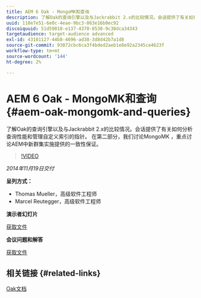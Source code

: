 ```yaml
---
title: AEM 6 Oak - MongoMK和查询
description: 了解Oak的查询引擎以及与Jackrabbit 2.x的比较情况。会话提供了有关如何分析查询性能和管理自定义索引的指针。 在第二部分，我们讨论MongoMK ，重点讨论AEM中新群集实施提供的一致性保证。
uuid: 110e7e51-6e0c-4eae-9bc3-063e16b0ec92
discoiquuid: 51d59018-e137-4370-8530-9c38dca34343
targetaudience: target-audience advanced
exl-id: 43181127-44b8-4696-ad38-3d8d42b7a1d8
source-git-commit: 93072cbc6ca3f4bded2aeb1e8e92a2345ce4623f
workflow-type: tm+mt
source-wordcount: '144'
ht-degree: 2%

---
```


# AEM 6 Oak - MongoMK和查询{#aem-oak-mongomk-and-queries}

了解Oak的查询引擎以及与Jackrabbit 2.x的比较情况。会话提供了有关如何分析查询性能和管理自定义索引的指针。 在第二部分，我们讨论MongoMK ，重点讨论AEM中新群集实施提供的一致性保证。

>[!VIDEO](https://video.tv.adobe.com/v/19402/?quality=9)

*2014年11月19日交付*

**呈列方式：**

* Thomas Mueller，高级软件工程师
* Marcel Reutegger，高级软件工程师

**演示者幻灯片**

[获取文件](assets/aem-6-oak-mongomk-and-queries.pdf)

**会议问题和解答**

[获取文件](assets/q-a-11-19-14-gem-session-oak.pdf)

## 相关链接 {#related-links}

[Oak文档](http://jackrabbit.apache.org/oak/docs/)

<!--
[Get back to the Overview](https://helpx.adobe.com/experience-manager/kt/eseminars/gems/aem-index.html)
-->
